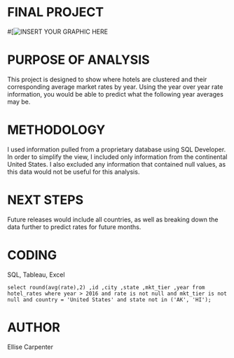 # FINAL PROJECT
#[![INSERT YOUR GRAPHIC HERE](https://as2.ftcdn.net/jpg/00/09/21/15/500_F_9211505_d4hxfNtPeTfgt7AeGmoO7u79P2hwxkoQ.jpg)

# PURPOSE OF ANALYSIS
This project is designed to show where hotels are clustered and their corresponding average market rates by year. Using the year over year rate information, you would be able to predict what the following year averages may be.

# METHODOLOGY
I used information pulled from a proprietary database using SQL Developer. In order to simplify the view, I included only information from the continental United States. I also excluded any information that contained null values, as this data would not be useful for this analysis.

# NEXT STEPS
Future releases would include all countries, as well as breaking down the data further to predict rates for future months.

# CODING
SQL, Tableau, Excel

``select round(avg(rate),2)
,id
,city
,state
,mkt_tier
,year
from hotel_rates
where year > 2016
and rate is not null
and mkt_tier is not null
and country = 'United States'
and state not in ('AK', 'HI');``

# AUTHOR
Ellise Carpenter
